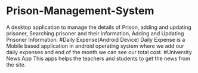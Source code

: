 # Prison-Management-System
A desktop application to manage the details of Prison, adding and updating prisoner, Searching prisoner and their information, Adding and Updating Prisoner Information.
#Daily Expense(Android Device)
Daily Expense is a Mobile based application in android operating system where we add our daily expenses and end of the month we can see our total cost.
#University News App
This apps helps the teachers and students to get the news from the site.
